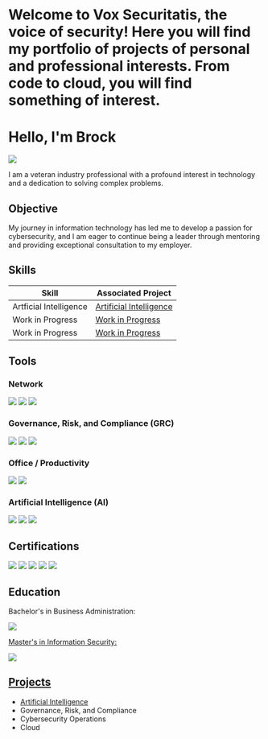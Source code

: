 # Welcome to Vox Securitatis, the voice of security!  Here you will find my portfolio of projects of personal and professional interests.  From code to cloud, you will find something of interest.

# Hello, I'm Brock
<a href="https://linkedin.com/in/brockfrary" target="_blank" rel="noopener noreferrer"><img src="https://img.shields.io/badge/-LinkedIn-0072b1?&style=for-the-badge&logo=linkedin&logoColor=white"></a>

I am a veteran industry professional with a profound interest in technology and a dedication to solving complex problems.

## Objective

My journey in information technology has led me to develop a passion for cybersecurity, and I am eager to continue being a leader through mentoring and providing exceptional consultation to my employer.

## Skills

| Skill                                         | Associated Project         |
|-----------------------------------------------|----------------------------|
| Artficial Intelligence			| <a href="https://github.com/VoxSecuritatis/Artificial-Intelligence">Artificial Intelligence</a>|
| Work in Progress  				| <a href="https://github.com/VoxSecuritatis">Work in Progress</a>|
| Work in Progress  				| <a href="https://github.com/VoxSecuritatis">Work in Progress</a>|

## Tools

### Network
<div>
    <img src="https://img.shields.io/badge/-Wireshark-1679A7?&style=for-the-badge&logo=Wireshark&logoColor=white" />
    <img src="https://img.shields.io/badge/-Cisco%20ISE-1BA0D7?&style=for-the-badge&logo=cisco&logoColor=white" />
    <img src="https://img.shields.io/badge/-HID%20AAA-0064B0?&style=for-the-badge&logo=hid&logoColor=white" />
</div>

### Governance, Risk, and Compliance (GRC)
<div>
    <img src="https://img.shields.io/badge/-BitSight-1A477C?&style=for-the-badge&logo=bitsight&logoColor=white" />
    <img src="https://img.shields.io/badge/-INTROS-003366?&style=for-the-badge&logoColor=white" />
    <img src="https://img.shields.io/badge/-AuditBoard-0053CE?&style=for-the-badge&logo=auditboard&logoColor=white" />
</div>

### Office / Productivity
<div>
    <img src="https://img.shields.io/badge/-Microsoft%20Office%20365-D83B01?&style=for-the-badge&logo=microsoftoffice&logoColor=white" />
    <img src="https://img.shields.io/badge/-Microsoft%20Visio-3955A3?&style=for-the-badge&logo=microsoftvisio&logoColor=white" />
</div>

### Artificial Intelligence (AI)
<div>
    <img src="https://img.shields.io/badge/-ChatGPT-10A37F?&style=for-the-badge&logo=openai&logoColor=white" />
    <img src="https://img.shields.io/badge/-Microsoft%20Copilot-258FFA?&style=for-the-badge&logo=microsoft&logoColor=white" />
    <img src="https://img.shields.io/badge/-Amazon%20Bedrock-232F3E?&style=for-the-badge&logo=amazonaws&logoColor=white" />
</div>

## Certifications
<div>
    <img src="https://img.shields.io/badge/-CISSP-2C8540?&style=for-the-badge&logo=isc2&logoColor=white" />
    <img src="https://img.shields.io/badge/-CCSP-2C8540?&style=for-the-badge&logo=isc2&logoColor=white" />
    <img src="https://img.shields.io/badge/-CRISC-F1B52D?style=for-the-badge&logo=isaca&logoColor=white" />
    <img src="https://img.shields.io/badge/-CCNA%20CyberOps-1BA0D7?&style=for-the-badge&logo=cisco&logoColor=white" />
    <img src="https://img.shields.io/badge/-CySA%2B-2F8D46?&style=for-the-badge&logo=comptia&logoColor=white" />
</div>

## Education
<div>
    Bachelor's in Business Administration:<p>
	  <a href="https://www.google.com/search?q=SUNY+at+Oswego+Bachelors+Business+Administration+degree" target="_blank" rel="noopener noreferrer"><img src="https://img.shields.io/badge/-SUNY%20Oswego-154734?&style=for-the-badge&logoColor=white" /></p>
    Master's in Information Security:<p>
	<a href="https://www.google.com/search?q=capella+university+masters+of+information+security+degree" target="_blank" rel="noopener noreferrer"><img src="https://img.shields.io/badge/-Capella%20University-9D2235?&style=for-the-badge&logoColor=white" /></p>
</div>

## Projects
- <a href="https://github.com/VoxSecuritatis/Artificial-Intelligence">Artificial Intelligence</a>
- Governance, Risk, and Compliance
- Cybersecurity Operations
- Cloud
